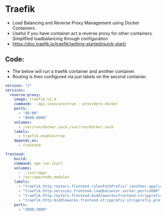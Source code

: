 # Traefik
- Load Balancing and Reverse Proxy Management using Docker Containers.
- Useful if you have container act a reverse proxy for other containers. Simplified loadbalancing through configuration
- https://doc.traefik.io/traefik/getting-started/quick-start/


## Code:
- The below will run a traefik container and another container.
- Routing is then configured via just labels on the second container.

```yml
version: "2"
services:
  reverse-proxy:
    image: traefik:v2.4
    command: --api.insecure=true --providers.docker
    ports:
      - "80:80"
      - "8080:8080"
    volumes:
      - /var/run/docker.sock:/var/run/docker.sock
    labels:
      - traefik.enable=true
    depends_on:
      - frontend

frontend:
    build: .
    command: npm run start
    volumes:
      - .:/usr/app/
      - /usr/app/node_modules
    labels:
      - "traefik.http.routers.frontend.rule=PathPrefix(`/another-application`)"
      - "traefik.http.services.frontend.loadbalancer.server.port=3000"
      - "traefik.http.routers.frontend.middlewares=frontend-stripprefix"
      - "traefik.http.middlewares.frontend-stripprefix.stripprefix.prefixes=/another-application"
    ports:
      - "3000:3000"

```
